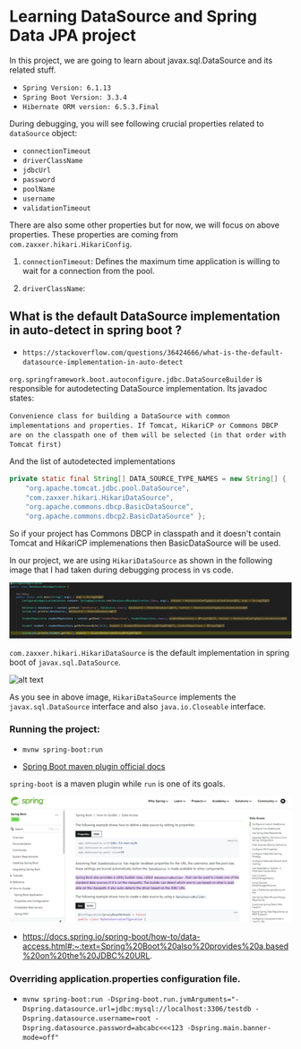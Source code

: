 # Learning DataSource and Spring Data JPA project

In this project, we are going to learn about javax.sql.DataSource and its related stuff.

- `Spring Version: 6.1.13`
- `Spring Boot Version: 3.3.4`
- `Hibernate ORM version: 6.5.3.Final`

During debugging, you will see following crucial properties related to `dataSource` object:

- `connectionTimeout`
- `driverClassName`
- `jdbcUrl`
- `password`
- `poolName`
- `username`
- `validationTimeout`

There are also some other properties but for now, we will focus on above properties. These properties are coming from `com.zaxxer.hikari.HikariConfig`.

1. `connectionTimeout`: Defines the maximum time application is willing to wait for a connection from the pool.

2. `driverClassName`: 




## What is the default DataSource implementation in auto-detect in spring boot ? 

- `https://stackoverflow.com/questions/36424666/what-is-the-default-datasource-implementation-in-auto-detect`


`org.springframework.boot.autoconfigure.jdbc.DataSourceBuilder` is responsible for autodetecting DataSource implementation. Its javadoc states:

`Convenience class for building a DataSource with common implementations and properties. If Tomcat, HikariCP or Commons DBCP are on the classpath one of them will be selected (in that order with Tomcat first)`

And the list of autodetected implementations

```java
private static final String[] DATA_SOURCE_TYPE_NAMES = new String[] {
    "org.apache.tomcat.jdbc.pool.DataSource",
    "com.zaxxer.hikari.HikariDataSource",
    "org.apache.commons.dbcp.BasicDataSource",
    "org.apache.commons.dbcp2.BasicDataSource" };
```

So if your project has Commons DBCP in classpath and it doesn't contain Tomcat and HikariCP implemenations then BasicDataSource will be used.

In our project, we are using `HikariDataSource` as shown in the following image that I had taken during debugging process in vs code.

![Debugging process image](images/image.png)


`com.zaxxer.hikari.HikariDataSource` is the default implementation in spring boot of `javax.sql.DataSource`.

![alt text](image3.png)

As you see in above image, `HikariDataSource` implements the `javax.sql.DataSource` interface and also `java.io.Closeable` interface.


### Running the project:

- `mvnw spring-boot:run`

- [Spring Boot maven plugin official docs](https://docs.spring.io/spring-boot/maven-plugin/using.html#using)

`spring-boot` is a maven plugin while `run` is one of its goals.

![Spring Boot Data Access Docs Image](images/image2.png)

- https://docs.spring.io/spring-boot/how-to/data-access.html#:~:text=Spring%20Boot%20also%20provides%20a,based%20on%20the%20JDBC%20URL.



### Overriding application.properties configuration file.

- `mvnw spring-boot:run -Dspring-boot.run.jvmArguments="-Dspring.datasource.url=jdbc:mysql://localhost:3306/testdb -Dspring.datasource.username=root -Dspring.datasource.password=abcabc<<<123 -Dspring.main.banner-mode=off"`